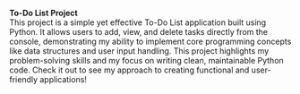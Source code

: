 **To-Do List Project**  
This project is a simple yet effective To-Do List application built using Python. It allows users to add, view, and delete tasks directly from the console, demonstrating my ability to implement core programming concepts like data structures and user input handling. This project highlights my problem-solving skills and my focus on writing clean, maintainable Python code. Check it out to see my approach to creating functional and user-friendly applications!
